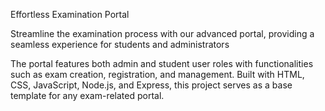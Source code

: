 Effortless Examination Portal

Streamline the examination process with our advanced portal, providing
a seamless experience for students and administrators

The portal features both admin and student user roles with
functionalities such as exam creation, registration, and management. Built with HTML, CSS,
JavaScript, Node.js, and Express, this project serves as a base template for any exam-related portal.
